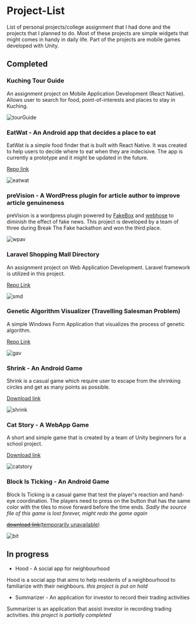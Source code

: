 # Project-List
List of personal projects/college assignment that I had done and the projects that I planned to do. Most of these projects are simple widgets that might comes in handy in daily life. Part of the projects are mobile games developed with Unity.

## Completed
### Kuching Tour Guide
An assignment project on Mobile Application Development (React Native). Allows user to search for food, point-of-interests and places to stay in Kuching.

![tourGuide](https://github.com/mevCJ/Project-List/blob/master/screenshots/tourGuide.jpg)

### EatWat - An Android app that decides a place to eat

EatWat is a simple food finder that is built with React Native. It was created to help users to decide where to eat when they are indecisive. The app is currently a prototype and it might be updated in the future.

[Repo link](https://github.com/mevCJ/EatWat-React-Native)

![eatwat](https://github.com/mevCJ/Project-List/blob/master/screenshots/eatwat.jpg "eatwat")

### preVision - A WordPress plugin for article author to improve article genuineness

preVision is a wordpress plugin powered by [FakeBox](https://machinebox.io/docs/fakebox) and [webhose](https://webhose.io/) to diminish the effect of fake news. This project is developed by a team of three during Break The Fake hackathon and won the third place.

![wpav](https://github.com/mevCJ/Project-List/blob/master/screenshots/wp_article_validator.jpg)


### Laravel Shopping Mall Directory

An assignment project on Web Application Development. Laravel framework is utilized in this project. 

[Repo Link](https://github.com/mevCJ/Shopping-Mall-Directory)

![smd](https://raw.githubusercontent.com/mevCJ/Shopping-Mall-Directory/master/screenshot.jpg)

### Genetic Algorithm Visualizer (Travelling Salesman Problem)

A simple Windows Form Application that visualizes the process of genetic algorithm.

[Repo Link](https://github.com/mevCJ/Genetic-Algorithm-Visualizer)

![gav](https://github.com/mevCJ/Genetic-Algorithm-Visualizer/blob/master/Graph_t/Ss.png)

### Shrink - An Android Game

Shrink is a casual game which require user to escape from the shrinking circles and get as many points as possible.

[Download link](https://play.google.com/store/apps/details?id=com.monoman.Shrink)

![shrink](https://github.com/mevCJ/Project-List/blob/master/screenshots/shrink.png "shrink")

### Cat Story - A WebApp Game

A short and simple game that is created by a team of Unity beginners for a school project.

[Download link](https://gamejolt.com/games/catStory/364937)

![catstory](https://github.com/mevCJ/Project-List/blob/master/screenshots/catstory.jpg)

### Block Is Ticking - An Android Game

Block Is Ticking is a casual game that test the player's reaction and hand-eye coordination. The players need to press on the button that has the same color with the tiles to move forward before the time ends. *Sadly the source file of this game is lost forever, might redo the game again*

[~~download link~~(temporarily unavailable)](https://play.google.com/store/apps/details?id=com.monoman.blockIsTicking)

![bit](https://github.com/mevCJ/Project-List/blob/master/screenshots/bit.jpg "screenshot")

## In progress
* Hood - A social app for neighbourhood

Hood is a social app that aims to help residents of a neighbourhood to familiarize with their neighbours. *this project is put on hold*

* Summarizer - An application for investor to record their trading activities

Summarizer is an application that assist investor in recording trading activities. *this project is partially completed*

